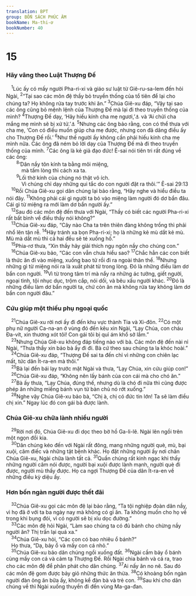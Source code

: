 ```yaml
---
translation: BPT
group: BỐN SÁCH PHÚC ÂM
bookName: Ma-thi-ơ 
bookNumber: 40
---
```


<div class="title"><h1>15</h1><h3>Hãy vâng theo Luật Thượng Đế</h3></div>
<span class="verse mat_15_1"> <sup>1</sup>Lúc ấy có mấy người Pha-ri-xi và giáo sư luật từ Giê-ru-sa-lem đến hỏi Ngài,</span>
<span class="verse mat_15_2"><sup>2</sup>“Tại sao các môn đệ thầy bỏ truyền thống của tổ tiên để lại cho chúng ta? Họ không rửa tay trước khi ăn.”</span>
<span class="verse mat_15_3"><sup>3</sup>Chúa Giê-xu đáp, “Vậy tại sao các ông cũng bỏ mệnh lệnh của Thượng Đế mà lại đi theo truyền thống của mình?</span>
<span class="verse mat_15_4"><sup>4</sup>Thượng Đế dạy, ‘Hãy hiếu kính cha mẹ ngươi,’<a data-toggle="tooltip" data-placement="bottom" title="Xuất 20:12; Phục 5:16.">⚓</a> và ‘Ai chửi cha mắng mẹ mình sẽ bị xử tử.’<a data-toggle="tooltip" data-placement="bottom" title="Xuất 21:17.">⚓</a></span>
<span class="verse mat_15_5"><sup>5</sup>Nhưng các ông bảo rằng, con có thể thưa với cha mẹ, ‘Con có điều muốn giúp cha mẹ được, nhưng con đã dâng điều ấy cho Thượng Đế rồi.’</span>
<span class="verse mat_15_6"><sup>6</sup>Như thế người ấy không cần phải hiếu kính cha mẹ mình nữa. Các ông đã ném bỏ lời dạy của Thượng Đế mà đi theo truyền thống của mình.</span>
<span class="verse mat_15_7"><sup>7</sup>Các ông là kẻ giả đạo đức! Ê-sai nói tiên tri rất đúng về các ông:<br/></span>
<span class="verse mat_15_8">  <sup>8</sup>‘Dân nầy tôn kính ta bằng môi miệng,<br/>   mà tấm lòng thì cách xa ta.<br/></span>
<span class="verse mat_15_9">  <sup>9</sup>Lối thờ kính của chúng nó thật vô ích.<br/>   Vì chúng chỉ dạy những qui tắc do con người đặt ra thôi.’” Ê-sai 29:13<br/></span>
<span class="verse mat_15_10"> <sup>10</sup>Rồi Chúa Giê-xu gọi dân chúng lại bảo rằng, “Hãy nghe và hiểu điều ta nói đây.</span>
<span class="verse mat_15_11"><sup>11</sup>Không phải cái gì người ta bỏ vào miệng làm người đó dơ bẩn đâu. Cái gì từ miệng ra mới làm dơ bẩn người ấy.”<br/></span>
<span class="verse mat_15_12"> <sup>12</sup>Sau đó các môn đệ đến thưa với Ngài, “Thầy có biết các người Pha-ri-xi rất bất bình về điều thầy nói không?”<br/></span>
<span class="verse mat_15_13"> <sup>13</sup>Chúa Giê-xu đáp, “Cây nào Cha ta trên thiên đàng không trồng thì phải nhổ lên tận rễ.</span>
<span class="verse mat_15_14"><sup>14</sup>Hãy tránh xa bọn Pha-ri-xi; họ là những kẻ mù dắt kẻ mù. Mù mà dắt mù thì cả hai đều sẽ té xuống hố.”<br/></span>
<span class="verse mat_15_15"> <sup>15</sup>Phia-rơ thưa, “Xin thầy hãy giải thích ngụ ngôn nầy cho chúng con.”<br/></span>
<span class="verse mat_15_16"> <sup>16</sup>Chúa Giê-xu bảo, “Các con vẫn chưa hiểu sao?</span>
<span class="verse mat_15_17"><sup>17</sup>Chắc hẳn các con biết là thức ăn đi vào miệng, xuống bao tử rồi đi ra ngoài thân thể.</span>
<span class="verse mat_15_18"><sup>18</sup>Nhưng những gì từ miệng nói ra là xuất phát từ trong lòng. Đó là những điều làm dơ bẩn con người.</span>
<span class="verse mat_15_19"><sup>19</sup>Vì từ trong tâm trí mà nẩy ra những ác tưởng, giết người, ngoại tình, tội nhục dục, trộm cắp, nói dối, và bêu xấu người khác.</span>
<span class="verse mat_15_20"><sup>20</sup>Đó là những điều làm dơ bẩn người ta, chứ còn ăn mà không rửa tay không làm dơ bẩn con người đâu.”<br/></span>
<div class="title"><h3>Cứu giúp một thiếu phụ ngoại quốc</h3></div>
<span class="verse mat_15_21"> <sup>21</sup>Chúa Giê-xu rời nơi ấy đi đến khu vực thành Tia và Xi-đôn.</span>
<span class="verse mat_15_22"><sup>22</sup>Có một phụ nữ người Ca-na-an ở vùng đó đến kêu xin Ngài, “Lạy Chúa, con cháu Đa-vít, xin thương xót tôi! Con gái tôi bị quỉ ám khổ sở lắm.”<br/></span>
<span class="verse mat_15_23"> <sup>23</sup>Nhưng Chúa Giê-xu không đáp tiếng nào với bà. Các môn đệ đến nài nỉ Ngài, “Thưa thầy xin bảo bà ấy đi đi. Bà cứ theo sau chúng ta la khóc hoài.”<br/></span>
<span class="verse mat_15_24"> <sup>24</sup>Chúa Giê-xu đáp, “Thượng Đế sai ta đến chỉ vì những con chiên lạc mất, tức dân Ít-ra-en mà thôi.”<br/></span>
<span class="verse mat_15_25"> <sup>25</sup>Bà lại đến bái lạy trước mặt Ngài và thưa, “Lạy Chúa, xin cứu giúp con!”<br/></span>
<span class="verse mat_15_26"> <sup>26</sup>Chúa Giê-xu đáp, “Không nên lấy bánh của con cái mà cho chó ăn.”<br/></span>
<span class="verse mat_15_27"> <sup>27</sup>Bà ấy thưa, “Lạy Chúa, đúng thế, nhưng dù là chó đi nữa thì cũng được phép ăn những miếng bánh vụn từ bàn chủ nó rớt xuống.”<br/></span>
<span class="verse mat_15_28"> <sup>28</sup>Nghe vậy Chúa Giê-xu bảo bà, “Chị à, chị có đức tin lớn! Ta sẽ làm điều chị xin.” Ngay lúc đó con gái bà được lành.<br/></span>
<div class="title"><h3>Chúa Giê-xu chữa lành nhiều người</h3></div>
<span class="verse mat_15_29"> <sup>29</sup>Rời nơi đó, Chúa Giê-xu đi dọc theo bờ hồ Ga-li-lê. Ngài lên ngồi trên một ngọn đồi kia.<br/></span>
<span class="verse mat_15_30"> <sup>30</sup>Dân chúng kéo đến với Ngài rất đông, mang những người què, mù, bại xuội, câm điếc và những tật bệnh khác. Họ đặt những người ấy nơi chân Chúa Giê-xu, Ngài chữa lành tất cả.</span>
<span class="verse mat_15_31"><sup>31</sup>Quần chúng rất kinh ngạc khi thấy những người câm nói được, người bại xuội được lành mạnh, người què đi được, người mù thấy được. Họ ca ngợi Thượng Đế của dân Ít-ra-en về những điều kỳ diệu ấy.<br/></span>
<div class="title"><h3>Hơn bốn ngàn người được thết đãi</h3></div>
<span class="verse mat_15_32"> <sup>32</sup>Chúa Giê-xu gọi các môn đệ lại bảo rằng, “Ta tội nghiệp đoàn dân nầy, vì họ đã ở với ta ba ngày nay mà không có gì ăn. Ta không muốn cho họ về trong khi bụng đói, vì có người sẽ bị xỉu dọc đường.”<br/></span>
<span class="verse mat_15_33"> <sup>33</sup>Các môn đệ hỏi Ngài, “Làm sao chúng ta có đủ bánh cho chừng nầy người ăn? Thị trấn lại quá xa.”<br/></span>
<span class="verse mat_15_34"> <sup>34</sup>Chúa Giê-xu hỏi, “Các con có bao nhiêu ổ bánh?”<br/> Họ thưa, “Dạ, bảy ổ và mấy con cá nhỏ.”<br/></span>
<span class="verse mat_15_35"> <sup>35</sup>Chúa Giê-xu bảo dân chúng ngồi xuống đất.</span>
<span class="verse mat_15_36"><sup>36</sup>Ngài cầm bảy ổ bánh cùng mấy con cá và cảm tạ Thượng Đế. Rồi Ngài chia bánh và cá ra, trao cho các môn đệ để phân phát cho dân chúng.</span>
<span class="verse mat_15_37"><sup>37</sup>Ai nấy ăn no nê. Sau đó các môn đệ gom được bảy giỏ những thức ăn thừa.</span>
<span class="verse mat_15_38"><sup>38</sup>Có khoảng bốn ngàn người đàn ông ăn bữa ấy, không kể đàn bà và trẻ con.</span>
<span class="verse mat_15_39"><sup>39</sup>Sau khi cho dân chúng về thì Ngài xuống thuyền đi đến vùng Ma-ga-đan.<br/></span>
